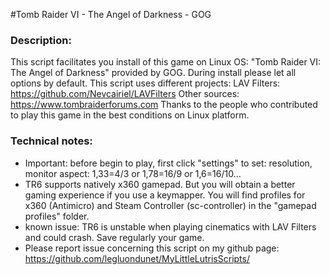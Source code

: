 #Tomb Raider VI - The Angel of Darkness - GOG

### Description:
This script facilitates you install of this game on Linux OS:
"Tomb Raider VI: The Angel of Darkness" provided by GOG.
During install please let all options by default.
This script uses different projects:
LAV Filters: https://github.com/Nevcairiel/LAVFilters
Other sources: https://www.tombraiderforums.com
Thanks to the people who contributed to play this game in the best conditions on Linux platform.

### Technical notes:
- Important: before begin to play, first click "settings" to set:
resolution, monitor aspect: 1,33=4/3 or 1,78=16/9 or 1,6=16/10...
- TR6 supports natively x360 gamepad. But you will obtain a better gaming experience if you use a keymapper. You will find profiles for x360 (Antimicro) and Steam Controller (sc-controller) in the "gamepad profiles" folder.
- known issue: TR6 is unstable when playing cinematics with LAV Filters and could crash. Save regularly your game.
- Please report issue concerning this script on my github page:
https://github.com/legluondunet/MyLittleLutrisScripts/
